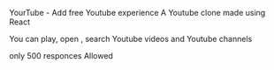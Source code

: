 YourTube - Add free Youtube experience
A Youtube clone made using React

You can play, open , search Youtube videos and Youtube channels

only 500 responces Allowed
